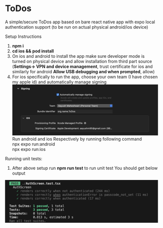 # ToDos
A simple/secure ToDos app based on bare react native app with expo local authentication support (to be run on actual physical android/ios device)

Setup Instructions
1. **npm i**
2. **cd ios && pod install**
3. On ios and android to install the app make sure developer mode is turned on physical device and allow installation from third part source (**Settings-> VPN and device management**, trust certificate for ios and similarly for android **Allow USB debugging and when prompted**, allow)  
4. For ios specifically to run the app, choose your own team (I have chosen my apple id) and automatically manage signing
![Alt text](https://github.com/aayushm9595/ToDos/blob/develop/Signing.png)
Run android and ios Respectively by running following command <br />
npx expo run:android <br />
npx expo run:ios


Running unit tests:

1. After above setup run **npm run test** to run unit test
You should get below output

![Alt text](https://github.com/aayushm9595/ToDos/blob/develop/Unit-test.png)

